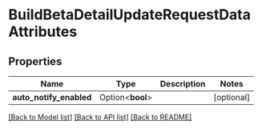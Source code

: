 # BuildBetaDetailUpdateRequestDataAttributes

## Properties

Name | Type | Description | Notes
------------ | ------------- | ------------- | -------------
**auto_notify_enabled** | Option<**bool**> |  | [optional]

[[Back to Model list]](../README.md#documentation-for-models) [[Back to API list]](../README.md#documentation-for-api-endpoints) [[Back to README]](../README.md)


